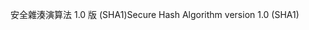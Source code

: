 <span data-ttu-id="2c271-101">安全雜湊演算法 1.0 版 (SHA1)</span><span class="sxs-lookup"><span data-stu-id="2c271-101">Secure Hash Algorithm version 1.0 (SHA1)</span></span>